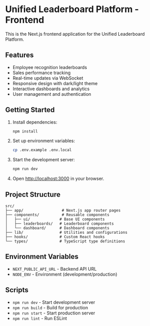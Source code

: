 # Unified Leaderboard Platform - Frontend

This is the Next.js frontend application for the Unified Leaderboard Platform.

## Features

- Employee recognition leaderboards
- Sales performance tracking
- Real-time updates via WebSocket
- Responsive design with dark/light theme
- Interactive dashboards and analytics
- User management and authentication

## Getting Started

1. Install dependencies:
   ```bash
   npm install
   ```

2. Set up environment variables:
   ```bash
   cp .env.example .env.local
   ```

3. Start the development server:
   ```bash
   npm run dev
   ```

4. Open [http://localhost:3000](http://localhost:3000) in your browser.

## Project Structure

```
src/
├── app/                 # Next.js app router pages
├── components/          # Reusable components
│   ├── ui/             # Base UI components
│   ├── leaderboards/   # Leaderboard components
│   └── dashboard/      # Dashboard components
├── lib/                # Utilities and configurations
├── hooks/              # Custom React hooks
└── types/              # TypeScript type definitions
```

## Environment Variables

- `NEXT_PUBLIC_API_URL` - Backend API URL
- `NODE_ENV` - Environment (development/production)

## Scripts

- `npm run dev` - Start development server
- `npm run build` - Build for production
- `npm run start` - Start production server
- `npm run lint` - Run ESLint
